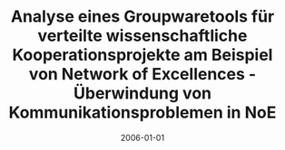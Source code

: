 ---
abstract: ''
authors:
- Martin Platter
date: '2006-01-01'
featured: false
links:
- name: Publik
  url: https://publik.tuwien.ac.at/showentry.php?ID=140884&lang=2
publication_types:
- '7'
publishDate: '2006-01-01'
title: Analyse eines Groupwaretools für verteilte wissenschaftliche Kooperationsprojekte
  am Beispiel von Network of Excellences - Überwindung von Kommunikationsproblemen
  in NoE
url_pdf: ''
---
